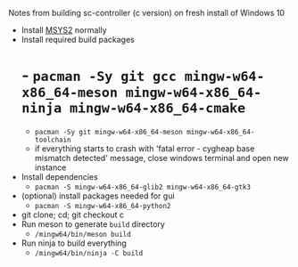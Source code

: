Notes from building sc-controller (c version) on fresh install of Windows 10

- Install [MSYS2](https://www.msys2.org/) normally
- Install required build packages
    # - `pacman -Sy git gcc mingw-w64-x86_64-meson mingw-w64-x86_64-ninja mingw-w64-x86_64-cmake`
    - `pacman -Sy git mingw-w64-x86_64-meson mingw-w64-x86_64-toolchain`
    - if everything starts to crash with 'fatal error - cygheap base mismatch detected'
      message, close windows terminal and open new instance
- Install dependencies
    - `pacman -S mingw-w64-x86_64-glib2 mingw-w64-x86_64-gtk3`
- (optional) install packages needed for gui
    - `pacman -S mingw-w64-x86_64-python2`
- git clone; cd; git checkout c
- Run meson to generate `build` directory
    - `/mingw64/bin/meson build`
- Run ninja to build everything
    - `/mingw64/bin/ninja -C build`

